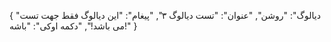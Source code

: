{
  "ديالوگ": "روشن",
  "عنوان": "تست دیالوگ ۳",
  "پیغام": "این دیالوگ فقط جهت تست می باشد!",
  "دکمه اوکی": "باشه!"
}

